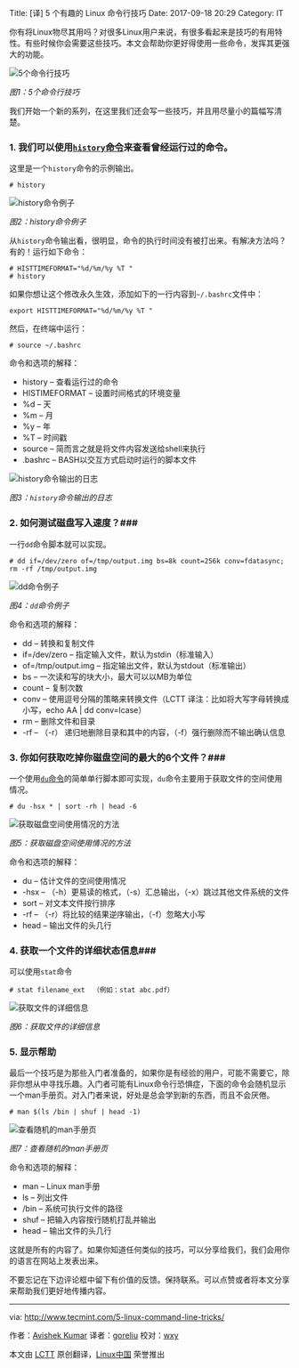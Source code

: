Title: [译] 5 个有趣的 Linux 命令行技巧
Date: 2017-09-18 20:29
Category: IT

你有将Linux物尽其用吗？对很多Linux用户来说，有很多看起来是技巧的有用特性。有些时候你会需要这些技巧。本文会帮助你更好得使用一些命令，发挥其更强大的功能。

![5个命令行技巧](http://www.tecmint.com/wp-content/uploads/2015/03/5-Command-Line-Tips.jpg)

*图1：5个命令行技巧*

我们开始一个新的系列，在这里我们还会写一些技巧，并且用尽量小的篇幅写清楚。

### 1. 我们可以使用[`history`命令][1]来查看曾经运行过的命令。 ###

这里是一个`history`命令的示例输出。

    # history

![history命令例子](http://www.tecmint.com/wp-content/uploads/2015/03/history-command.gif)

*图2：history命令例子*

从`history`命令输出看，很明显，命令的执行时间没有被打出来。有解决方法吗？有的！运行如下命令：

    # HISTTIMEFORMAT="%d/%m/%y %T "
    # history

如果你想让这个修改永久生效，添加如下的一行内容到`~/.bashrc`文件中：

    export HISTTIMEFORMAT="%d/%m/%y %T "

然后，在终端中运行：

    # source ~/.bashrc

命令和选项的解释：

- history – 查看运行过的命令
- HISTIMEFORMAT – 设置时间格式的环境变量
- %d – 天
- %m – 月
- %y – 年
- %T – 时间戳
- source – 简而言之就是将文件内容发送给shell来执行
- .bashrc – BASH以交互方式启动时运行的脚本文件

![history命令输出的日志](http://www.tecmint.com/wp-content/uploads/2015/03/History-Command-Logs.gif)

*图3：`history`命令输出的日志*

### 2. 如何测试磁盘写入速度？###

一行`dd`命令脚本就可以实现。

    # dd if=/dev/zero of=/tmp/output.img bs=8k count=256k conv=fdatasync; rm -rf /tmp/output.img

![dd命令例子](http://www.tecmint.com/wp-content/uploads/2015/03/dd-Command-Example.gif)

*图4：`dd`命令例子*

命令和选项的解释：

- dd – 转换和复制文件
- if=/dev/zero – 指定输入文件，默认为stdin（标准输入）
- of=/tmp/output.img – 指定输出文件，默认为stdout（标准输出）
- bs – 一次读和写的块大小，最大可以以MB为单位
- count – 复制次数
- conv – 使用逗号分隔的策略来转换文件（LCTT 译注：比如将大写字母转换成小写，echo AA | dd conv=lcase）
- rm – 删除文件和目录
- -rf – （-r） 递归地删除目录和其中的内容，（-f）强行删除而不输出确认信息

### 3. 你如何获取吃掉你磁盘空间的最大的6个文件？###

一个使用[`du`命令][2]的简单单行脚本即可实现，`du`命令主要用于获取文件的空间使用情况。

    # du -hsx * | sort -rh | head -6

![获取磁盘空间使用情况的方法](http://www.tecmint.com/wp-content/uploads/2015/03/check-disk-space-usage.gif)

*图5：获取磁盘空间使用情况的方法*

命令和选项的解释：

- du – 估计文件的空间使用情况
- -hsx – （-h）更易读的格式，（-s）汇总输出，（-x）跳过其他文件系统的文件
- sort – 对文本文件按行排序
- -rf – （-r）将比较的结果逆序输出，（-f）忽略大小写
- head – 输出文件的头几行

### 4. 获取一个文件的详细状态信息###

可以使用`stat`命令

    # stat filename_ext  （例如：stat abc.pdf）

![获取文件的详细信息](http://www.tecmint.com/wp-content/uploads/2015/03/Check-File-Statistics.gif)

*图6：获取文件的详细信息*

### 5. 显示帮助 ###

最后一个技巧是为那些入门者准备的，如果你是有经验的用户，可能不需要它，除非你想从中寻找乐趣。入门者可能有Linux命令行恐惧症，下面的命令会随机显示一个man手册页。对入门者来说，好处是总会学到新的东西，而且不会厌倦。

    # man $(ls /bin | shuf | head -1)

![查看随机的man手册页](http://www.tecmint.com/wp-content/uploads/2015/03/Generate-Random-Man-Pages.gif)

*图7：查看随机的man手册页*

命令和选项的解释：

- man – Linux man手册
- ls – 列出文件
- /bin – 系统可执行文件的路径
- shuf – 把输入内容按行随机打乱并输出
- head – 输出文件的头几行

这就是所有的内容了。如果你知道任何类似的技巧，可以分享给我们，我们会用你的语言在网站上发表出来。

不要忘记在下边评论框中留下有价值的反馈。保持联系。可以点赞或者将本文分享来帮助我们更好地传播内容。

--------------------------------------------------------------------------------

via: http://www.tecmint.com/5-linux-command-line-tricks/

作者：[Avishek Kumar][a]
译者：[goreliu](https://github.com/goreliu)
校对：[wxy](https://github.com/wxy)

本文由 [LCTT](https://github.com/LCTT/TranslateProject) 原创翻译，[Linux中国](http://linux.cn/) 荣誉推出

[a]:http://www.tecmint.com/author/avishek/
[1]:https://linux.cn/article-1143-1.html
[2]:http://www.tecmint.com/check-linux-disk-usage-of-files-and-directories/
